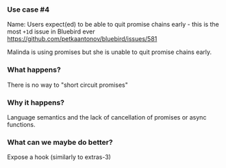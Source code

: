 ### Use case #4

Name: Users expect(ed) to be able to quit promise chains early -  this is the most `+1`d issue in Bluebird ever https://github.com/petkaantonov/bluebird/issues/581

Malinda is using promises but she is unable to quit promise chains early.

### What happens?

There is no way to "short circuit promises"

### Why it happens?

Language semantics and the lack of cancellation of promises or async functions.

### What can we maybe do better?

Expose a hook (similarly to extras-3)